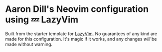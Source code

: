 # Aaron Dill's Neovim configuration using 💤 LazyVim

Built from the starter template for [LazyVim](https://github.com/LazyVim/LazyVim).
No guarantees of any kind are made for this configuration. It's magic if it works, and any changes _will_ be made without warning.
